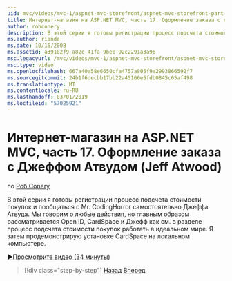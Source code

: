```yaml
---
uid: mvc/videos/mvc-1/aspnet-mvc-storefront/aspnet-mvc-storefront-part-17-checkout-with-jeff-atwood
title: Интернет-магазин на ASP.NET MVC, часть 17. Оформление заказа с помощью Джеффа Атвуда | Документация Майкрософт
author: robconery
description: В этой серии я готовы регистрации процесс подсчета стоимости покупок и пообщаться с Mr. CodingHorror самостоятельно Джеффа Атвуда. Мы говорим о любые действия, но главным образом обсуждать Ope...
ms.author: riande
ms.date: 10/16/2008
ms.assetid: a39182f9-a82c-41fa-9be0-92c2291a3a96
msc.legacyurl: /mvc/videos/mvc-1/aspnet-mvc-storefront/aspnet-mvc-storefront-part-17-checkout-with-jeff-atwood
msc.type: video
ms.openlocfilehash: 667a40a58e6650cfa4757a805f9a2993866592f7
ms.sourcegitcommit: 24b1f6decbb17bb22a45166e5fdb0845c65af498
ms.translationtype: MT
ms.contentlocale: ru-RU
ms.lasthandoff: 03/01/2019
ms.locfileid: "57025921"
---
```

<a name="aspnet-mvc-storefront-part-17-checkout-with-jeff-atwood"></a>Интернет-магазин на ASP.NET MVC, часть 17. Оформление заказа с Джеффом Атвудом (Jeff Atwood)
====================
по [Роб Conery](https://github.com/robconery)

В этой серии я готовы регистрации процесс подсчета стоимости покупок и пообщаться с Mr. CodingHorror самостоятельно Джеффа Атвуда. Мы говорим о любые действия, но главным образом рассматривается Open ID, CardSpace и Джефф как см. в разделе процесс подсчета стоимости покупок работать в идеальном мире. Я затем продемонстрирую установке CardSpace на локальном компьютере.

[&#9654;Просмотрите видео (34 минуты)](https://channel9.msdn.com/Blogs/ASP-NET-Site-Videos/aspnet-mvc-storefront-part-17-checkout-with-jeff-atwood)

> [!div class="step-by-step"]
> [Назад](aspnet-mvc-storefront-part-16-membership-redo-with-openid.md)
> [Вперед](aspnet-mvc-storefront-part-18-creating-an-experience.md)
